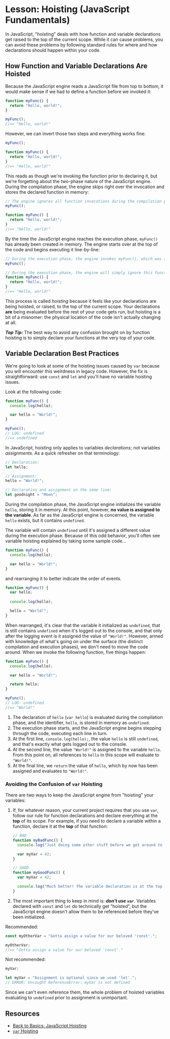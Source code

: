 # Lesson: Hoisting (JavaScript Fundamentals)

In JavaScript, "hoisting" deals with how function and variable declarations get raised to the top of the current scope. While it can cause problems, you can avoid these problems by following standard rules for where and how declarations should happen within your code.

## How Function and Variable Declarations Are Hoisted

Because the JavaScript engine reads a JavaScript file from top to bottom, it would make sense if we had to define a function before we invoked it:

```js
function myFunc() {
  return "Hello, world!";
}

myFunc();
//=> "Hello, world!"
```

However, we can invert those two steps and everything works fine:

```js
myFunc();

function myFunc() {
  return "Hello, world!";
}
//=> "Hello, world!"
```

This reads as though we're invoking the function prior to declaring it, but we're forgetting about the two-phase nature of the JavaScript engine. During the compilation phase, the engine skips right over the invocation and stores the declared function in memory:

```js
// The engine ignores all function invocations during the compilation phase.
myFunc();

function myFunc() {
  return "Hello, world!";
}
//=> "Hello, world!"
```

By the time the JavaScript engine reaches the execution phase, `myFunc()` has already been created in memory. The engine starts over at the top of the code and begins executing it line-by-line:

```js
// During the execution phase, the engine invokes myFunc(), which was already initialized during the compilation phase.
myFunc();

// During the execution phase, the engine will simply ignore this function declaration that was already carried out in the compilation phase.
function myFunc() {
  return "Hello, world!";
}
//=> "Hello, world!"
```

This process is called _hoisting_ because it feels like your declarations are being hoisted, or raised, to the top of the current scope. Your declarations **are** being evaluated before the rest of your code gets run, but hoisting is a bit of a misnomer: the physical location of the code isn't actually changing at all.

**_Top Tip:_** The best way to avoid any confusion brought on by function hoisting is to simply declare your functions at the very top of your code.

## Variable Declaration Best Practices

We're going to look at some of the hoisting issues caused by `var` because you will encounter this weirdness in legacy code. However, the fix is straightforward: use `const` and `let` and you'll have no variable hoisting issues.

Look at the following code:

```js
function myFunc() {
  console.log(hello);

  var hello = "World!";
}

myFunc();
// LOG: undefined
//=> undefined
```

In JavaScript, hoisting only applies to variables _declarations_; not variables _assignments_. As a quick refresher on that terminology:

```js
// Declaration:
let hello;

// Assignment:
hello = "World!";

// Declaration and assignment on the same line:
let goodnight = "Moon";
```

During the compilation phase, the JavaScript engine initializes the variable `hello`, storing it in memory. At this point, however, **no value is assigned to the variable**. As far as the JavaScript engine is concerned, the variable `hello` exists, but it contains `undefined`.

The variable will contain `undefined` until it's assigned a different value during the execution phase. Because of this odd behavior, you'll often see variable hoisting explained by taking some sample code...

```js
function myFunc() {
  console.log(hello);

  var hello = "World!";
}
```

and rearranging it to better indicate the order of events.

```js
function myFunc() {
  var hello;
  
  console.log(hello);

  hello = "World!";
}
```

When rearranged, it's clear that the variable it initialized as `undefined`, that is still contains `undefined` when it's logged out to the console, and that only after the logging event is it assigned the value of `"World!"`. However, armed with knowledge of what's going on under the surface (the distinct compilation and execution phases), we don't need to move the code around. When we invoke the following function, five things happen:

```js
function myFunc() {
  console.log(hello);

  var hello = "World!";

  return hello;
}

myFunc();
// LOG: undefined
//=> "World!"
```

1. The declaration of `hello` (`var hello`) is evaluated during the compilation phase, and the identifier, `hello`, is stored in memory as `undefined`.
2. The execution phase starts, and the JavaScript engine begins stepping through the code, executing each line in turn.
3. At the first line, `console.log(hello);`, the value `hello` is still `undefined`, and that's exactly what gets logged out to the console.
4. At the second line, the value `"World!"` is assigned to the variable `hello`. From this point on, all references to `hello` in this scope will evaluate to `"World!"`.
5. At the final line, we `return` the value of `hello`, which by now has been assigned and evaluates to `"World!"`.

### Avoiding the Confusion of `var` Hoisting

There are two ways to keep the JavaScript engine from "hoisting" your variables:

1. If, for whatever reason, your current project requires that you use `var`, follow our rule for function declarations and declare everything at the **top** of its scope. For example, if you need to declare a variable within a function, declare it at the **top** of that function:

    ```js
    // BAD
    function myBadFunc() {
      console.log("Just doing some other stuff before we get around to variable declarations.");

      var myVar = 42;
    }

    // GOOD
    function myGoodFunc() {
      var myVar = 42;

      console.log("Much better! The variable declaration is at the top of the scope created by 'myGoodFunc()', so there's no chance it gets 'hoisted'.");
    }

2. The most important thing to keep in mind is: **_don't use `var`_**. Variables declared with `const` and `let` do technically get "hoisted", but the JavaScript engine doesn't allow them to be referenced before they've been initialized.

Recommended:

```js
const myOtherVar = "Gotta assign a value for our beloved 'const'.";

myOtherVar;
//=> "Gotta assign a value for our beloved 'const'."
```

Not recommended:

```js
myVar;

let myVar = "Assignment is optional since we used 'let'.";
// ERROR: Uncaught ReferenceError: myVar is not defined
```

Since we can't even reference them, the whole problem of hoisted variables evaluating to `undefined` prior to assignment is unimportant.

## Resources

- [Back to Basics: JavaScript Hoisting](https://www.sitepoint.com/back-to-basics-javascript-hoisting/)
- [`var` Hoisting](https://developer.mozilla.org/en-US/docs/Web/JavaScript/Reference/Statements/var#var_hoisting)
